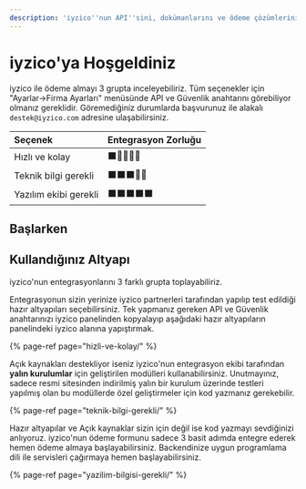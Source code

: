 ```yaml
---
description: 'iyzico''nun API''sini, dokümanlarını ve ödeme çözümlerini keşfedin.'
---
```


# iyzico'ya Hoşgeldiniz

iyzico ile ödeme almayı 3 grupta inceleyebiliriz. Tüm seçenekler için "Ayarlar-&gt;Firma Ayarları" menüsünde API ve Güvenlik anahtarını görebiliyor olmanız gereklidir. Göremediğiniz durumlarda başvurunuz ile alakalı `destek@iyzico.com` adresine ulaşabilirsiniz. 

| Seçenek | Entegrasyon Zorluğu |
| :--- | :--- |
| Hızlı ve kolay | ⬛️🔲🔲🔲🔲 |
| Teknik bilgi gerekli | ⬛️⬛️⬛️🔲🔲 |
| Yazılım ekibi gerekli | ⬛️⬛️⬛️⬛️⬛️ |

## Başlarken

## Kullandığınız Altyapı

iyzico'nun entegrasyonlarını 3 farklı grupta toplayabiliriz.

Entegrasyonun sizin yerinize iyzico partnerleri tarafından yapılıp test edildiği hazır altyapıları seçebilirsiniz. Tek yapmanız gereken  API ve Güvenlik anahtarınızı iyzico panelinden kopyalayıp aşağıdaki hazır altyapıların panelindeki iyzico alanına yapıştırmak. 

{% page-ref page="hizli-ve-kolay/" %}

Açık kaynakları destekliyor iseniz iyzico'nun entegrasyon ekibi tarafından **yalın kurulumlar** için geliştirilen modülleri kullanabilirsiniz. Unutmayınız, sadece resmi sitesinden indirilmiş yalın bir kurulum üzerinde testleri yapılmış olan bu modüllerde özel geliştirmeler için kod yazmanız gerekebilir.

{% page-ref page="teknik-bilgi-gerekli/" %}

Hazır altyapılar ve Açık kaynaklar sizin için değil ise kod yazmayı sevdiğinizi anlıyoruz. iyzico'nun ödeme formunu sadece 3 basit adımda entegre ederek hemen ödeme almaya başlayabilirsiniz. Backendinize uygun programlama dili ile servisleri çağırmaya hemen başlayabilirsiniz.

{% page-ref page="yazilim-bilgisi-gerekli/" %}



